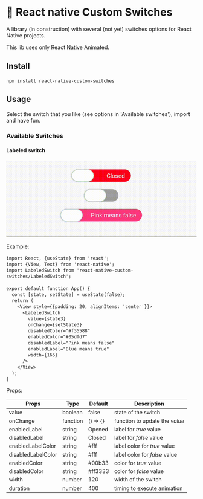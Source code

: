 # :snail: React native Custom Switches

A library (in construction) with several (not yet) switches options for React Native projects.

This lib uses only React Native Animated.

## Install

```
npm install react-native-custom-switches
```

## Usage

Select the switch that you like (see options in 'Available switches'), import and have fun.

### Available Switches

#### Labeled switch

![Labeled switch gif](./assets/labeledSwitch.gif)

Example:

```
import React, {useState} from 'react';
import {View, Text} from 'react-native';
import LabeledSwitch from 'react-native-custom-switches/LabeledSwitch';

export default function App() {
  const [state, setState] = useState(false);
  return (
    <View style={{padding: 20, alignItems: 'center'}}>
      <LabeledSwitch
        value={state3}
        onChange={setState3}
        disabledColor="#f35588"
        enabledColor="#05dfd7"
        disabledLabel="Pink means false"
        enabledLabel="Blue means true"
        width={165}
      />
    </View>
  );
}
```

Props:

| Props              | Type     | Default  | Description                    |
| ------------------ | -------- | -------- | ------------------------------ |
| value              | boolean  | false    | state of the switch            |
| onChange           | function | () => {} | function to update the _value_ |
| enabledLabel       | string   | Opened   | label for _true_ value         |
| disabledLabel      | string   | Closed   | label for _false_ value        |
| enabledLabelColor  | string   | #fff     | label color for _true_ value   |
| disabledLabelColor | string   | #fff     | label color for _false_ value  |
| enabledColor       | string   | #00b33   | color for _true_ value         |
| disabledColor      | string   | #ff3333  | color for _false_ value        |
| width              | number   | 120      | width of the switch            |
| duration           | number   | 400      | timing to execute animation    |
